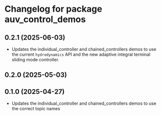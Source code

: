 # Changelog for package auv_control_demos

## 0.2.1 (2025-06-03)

- Updates the individual_controller and chained_controllers demos to use the
current `hydrodynamics` API and the new adaptive integral terminal sliding mode
controller.

## 0.2.0 (2025-05-03)

## 0.1.0 (2025-04-27)

- Updates the individual_controller and chained_controllers demos to use the
correct topic names
